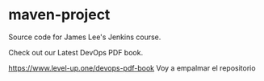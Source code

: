 # maven-project
Source code for James Lee's Jenkins course.

Check out our Latest DevOps PDF book.

https://www.level-up.one/devops-pdf-book
Voy a empalmar el repositorio
